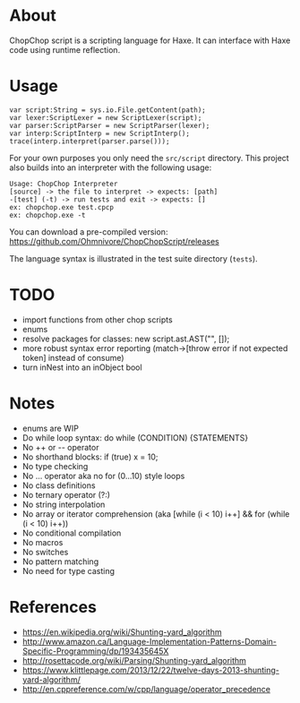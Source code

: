 # About
ChopChop script is a scripting language for Haxe.
It can interface with Haxe code using runtime reflection.

# Usage

	var script:String = sys.io.File.getContent(path);
	var lexer:ScriptLexer = new ScriptLexer(script);
	var parser:ScriptParser = new ScriptParser(lexer);
	var interp:ScriptInterp = new ScriptInterp();
	trace(interp.interpret(parser.parse()));

For your own purposes you only need the `src/script` directory. This project
also builds into an interpreter with the following usage:

	Usage: ChopChop Interpreter
	[source] -> the file to interpret -> expects: [path]
	-[test] (-t) -> run tests and exit -> expects: []
	ex: chopchop.exe test.cpcp
	ex: chopchop.exe -t

You can download a pre-compiled version: https://github.com/Ohmnivore/ChopChopScript/releases

The language syntax is illustrated in the test suite directory (`tests`).

# TODO
* import functions from other chop scripts
* enums
* resolve packages for classes: new script.ast.AST("", []);
* more robust syntax error reporting (match->[throw error if not expected token] instead of consume)
* turn inNest into an inObject bool

# Notes
* enums are WIP
* Do while loop syntax: do while (CONDITION) {STATEMENTS}
* No ++ or -- operator
* No shorthand blocks: if (true) x = 10;
* No type checking
* No ... operator aka no for (0...10) style loops
* No class definitions
* No ternary operator (?:)
* No string interpolation
* No array or iterator comprehension (aka [while (i < 10) i++] && for (while (i < 10) i++))
* No conditional compilation
* No macros
* No switches
* No pattern matching
* No need for type casting

# References
* https://en.wikipedia.org/wiki/Shunting-yard_algorithm
* http://www.amazon.ca/Language-Implementation-Patterns-Domain-Specific-Programming/dp/193435645X
* http://rosettacode.org/wiki/Parsing/Shunting-yard_algorithm
* https://www.klittlepage.com/2013/12/22/twelve-days-2013-shunting-yard-algorithm/
* http://en.cppreference.com/w/cpp/language/operator_precedence
